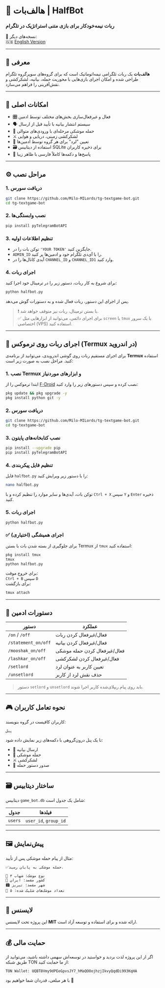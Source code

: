 # 🤖 هالف‌بات | HalfBot  
### ربات نیمه‌خودکار برای بازی متنی استراتژیک در تلگرام

📘 نسخه‌های دیگر:  
🇬🇧 [English Version](./README.md)

---

## 📌 معرفی

**هالف‌بات** یک ربات تلگرامی نیمه‌اتوماتیک است که برای گروه‌های سوپرگروه تلگرام طراحی شده و امکان اجرای بازی‌هایی با محوریت حمله، بیانیه، لشکرکشی و نقش‌آفرینی را فراهم می‌سازد.

---

## 🎯 امکانات اصلی

- 🎛 فعال و غیرفعال‌سازی بخش‌های مختلف توسط ادمین
- 🗣 سیستم انتشار بیانیه با تأیید قبل از ارسال
- 🚀 حمله موشکی مرحله‌ای با ورودی‌های متوالی
- ⚔️ لشکرکشی زمینی، دریایی و هوایی
- 👑 تعیین "لرد" برای هر گروه توسط ادمین‌ها
- 🗃 استفاده از دیتابیس SQLite برای ذخیره کاربران
- 💬 پاسخ‌ها و دکمه‌ها کاملاً فارسی با ظاهر زیبا

---

## ⚙️ مراحل نصب

### 1. دریافت سورس
```bash
git clone https://github.com/Milo-MILords/tg-textgame-bot.git
cd tg-textgame-bot
```

### 2. نصب وابستگی‌ها
```bash
pip install pyTelegramBotAPI
```

### 3. تنظیم اطلاعات اولیه
- توکن بات را در `'YOUR TOKEN'` جایگزین کنید.
- `ADMIN_ID` را با آی‌دی تلگرام خود و ادمین‌ها پر کنید.
- آیدی کانال‌ها را در `CHANNEL_ID` و `CHANNEL_ID1` وارد کنید.

### 4. اجرای ربات
برای شروع به کار ربات، دستور زیر را در ترمینال خود اجرا کنید:
```bash
python halfbot.py
```

پس از اجرای این دستور، ربات فعال شده و به دستورات گوش می‌دهد.  
> ❗ با بستن ترمینال، ربات نیز متوقف خواهد شد.  
> ✅ برای اجرای دائمی، می‌توانید از ابزارهایی مثل `screen` یا `tmux` یا یک سرور اختصاصی (VPS) استفاده کنید.

---

## 📱 اجرای ربات روی ترموکس (Termux در اندروید)

برای اجرای مستقیم ربات روی گوشی اندرویدی، می‌توانید از برنامه‌ی **Termux** استفاده کنید. مراحل نصب به صورت زیر است:

### 1. نصب Termux و ابزارهای موردنیاز
ابتدا ترموکس را از [F-Droid](https://f-droid.org/packages/com.termux/) نصب کرده و سپس دستورهای زیر را وارد کنید:
```bash
pkg update && pkg upgrade -y
pkg install python git -y
```

### 2. دریافت سورس
```bash
git clone https://github.com/Milo-MILords/tg-textgame-bot.git
cd tg-textgame-bot
```

### 3. نصب کتابخانه‌های پایتون
```bash
pip install --upgrade pip
pip install pyTelegramBotAPI
```

### 4. تنظیم فایل پیکربندی
فایل `halfbot.py` را با دستور زیر ویرایش کنید:
```bash
nano halfbot.py
```
توکن بات، آیدی‌ها و سایر موارد را تنظیم کرده و با `Ctrl + X` سپس `Y` و `Enter` ذخیره کنید.

### 5. اجرای ربات
```bash
python halfbot.py
```

### ✅ اجرای همیشگی (اختیاری)
برای جلوگیری از بسته شدن بات با بستن Termux از `tmux` استفاده کنید:
```bash
pkg install tmux
tmux
python halfbot.py
```

برای خروج موقت:  
`Ctrl + B` سپس `D`  
برای بازگشت:  
```bash
tmux attach
```

---

## 🧪 دستورات ادمین

| دستور                 | عملکرد                         |
|-----------------------|--------------------------------|
| `/on` / `/off`        | فعال‌/غیرفعال کردن ربات       |
| `/statement_on/off`  | فعال‌/غیرفعال کردن بیانیه     |
| `/mooshak_on/off`     | فعال‌/غیرفعال کردن حمله موشکی |
| `/lashkar_on/off`     | فعال‌/غیرفعال کردن لشکرکشی    |
| `/setlord`            | تعیین کاربر به عنوان لرد      |
| `/unsetlord`          | حذف نقش لرد از کاربر          |

> دستور `setlord` و `unsetlord` باید روی پیام ریپلای‌شده کاربر اجرا شوند.

---

## 🎮 نحوه تعامل کاربران

کاربران کافیست در گروه بنویسند:  
```
پنل
```
تا یک پنل درون‌گروهی با دکمه‌های زیر نمایش داده شود:
- 🙌 ارسال بیانیه
- 🚀 حمله موشکی
- ⚔️ لشکرکشی
- 🚨 صدور دستور حمله

---

## 🗃 ساختار دیتابیس

دیتابیس `game_bot.db` شامل یک جدول است:

| جدول    | فیلدها                  |
|---------|--------------------------|
| `users` | `user_id`, `group_id`   |

---

## 🖼 پیش‌نمایش

مثال از پیام حمله موشکی پس از تأیید:
```
✅حمله موشکی به پایان رسید.

🚀 نوع موشک: شهاب ۳  
📍 کشور مقصد: ایران  
🏙 شهر مقصد: تبریز  
🔢 تعداد موشک‌های شلیک شده: ۵
```

---

## 📜 لایسنس

این پروژه تحت لایسنس **MIT** ارائه شده و برای استفاده و توسعه آزاد است.

---

## 💰 حمایت مالی

اگر از این پروژه لذت بردید و خواستید در توسعه‌اش سهمی داشته باشید، می‌توانید از طریق شبکه TON از ما حمایت کنید:

```
TON Wallet: UQBT8Vmy9dPEeGpvsJY7_hMaQOOojhzjIkvyQqdDi993KqHA
```

با هر مبلغی، قدردان شما خواهیم بود 🙏